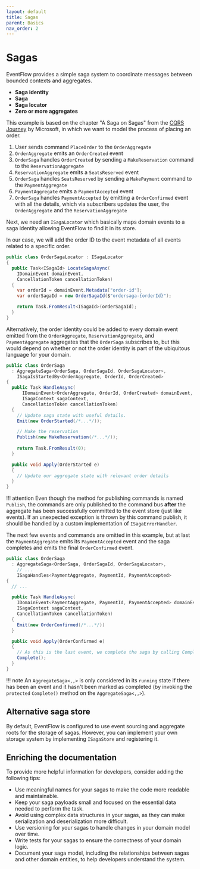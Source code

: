 ```yaml
---
layout: default
title: Sagas
parent: Basics
nav_order: 2
---
```


# Sagas

EventFlow provides a simple saga system to coordinate messages between 
bounded contexts and aggregates.

-  **Saga identity**
-  **Saga**
-  **Saga locator**
-  **Zero or more aggregates**

This example is based on the chapter "A Saga on Sagas" from the [CQRS Journey](https://msdn.microsoft.com/en-us/library/jj591569.aspx) by Microsoft, in which we want to model the process of placing an order.

1. User sends command `PlaceOrder` to the `OrderAggregate`
2. `OrderAggregate` emits an `OrderCreated` event
3. `OrderSaga` handles `OrderCreated` by sending a
   `MakeReservation` command to the `ReservationAggregate`
4. `ReservationAggregate` emits a `SeatsReserved` event
5. `OrderSaga` handles `SeatsReserved` by sending a `MakePayment`
   command to the `PaymentAggregate`
6. `PaymentAggregate` emits a `PaymentAccepted` event
7. `OrderSaga` handles `PaymentAccepted` by emitting a
   `OrderConfirmed` event with all the details, which via subscribers
   updates the user, the `OrderAggregate` and the
   `ReservationAggregate`

Next, we need an `ISagaLocator` which basically maps domain events to a
saga identity allowing EventFlow to find it in its store.

In our case, we will add the order ID to the event metadata of all events
related to a specific order.

```csharp
public class OrderSagaLocator : ISagaLocator
{
  public Task<ISagaId> LocateSagaAsync(
    IDomainEvent domainEvent,
    CancellationToken cancellationToken)
  {
    var orderId = domainEvent.Metadata["order-id"];
    var orderSagaId = new OrderSagaId($"ordersaga-{orderId}");

    return Task.FromResult<ISagaId>(orderSagaId);
  }
}
```

Alternatively, the order identity could be added to every domain event
emitted from the `OrderAggregate`, `ReservationAggregate`, and
`PaymentAggregate` aggregates that the `OrderSaga` subscribes to,
but this would depend on whether or not the order identity is part of
the ubiquitous language for your domain.

```csharp
public class OrderSaga
  : AggregateSaga<OrderSaga, OrderSagaId, OrderSagaLocator>,
    ISagaIsStartedBy<OrderAggregate, OrderId, OrderCreated>
{
  public Task HandleAsync(
      IDomainEvent<OrderAggregate, OrderId, OrderCreated> domainEvent,
      ISagaContext sagaContext,
      CancellationToken cancellationToken)
  {
    // Update saga state with useful details.
    Emit(new OrderStarted(/*...*/));

    // Make the reservation
    Publish(new MakeReservation(/*...*/));
    
    return Task.FromResult(0);
  }

  public void Apply(OrderStarted e)
  {
    // Update our aggregate state with relevant order details
  }
}
```

!!! attention
    Even though the method for publishing commands is named
    `Publish`, the commands are only published to the command bus
    **after** the aggregate has been successfully committed to the event
    store (just like events). If an unexpected exception is thrown by this
    command publish, it should be handled by a custom implementation of
    `ISagaErrorHandler`.


The next few events and commands are omitted in this example, but at last the
`PaymentAggregate` emits its `PaymentAccepted` event and the saga
completes and emits the final `OrderConfirmed` event.

```csharp
public class OrderSaga
  : AggregateSaga<OrderSaga, OrderSagaId, OrderSagaLocator>,
    // ...
    ISagaHandles<PaymentAggregate, PaymentId, PaymentAccepted>
{
  // ...

  public Task HandleAsync(
    IDomainEvent<PaymentAggregate, PaymentId, PaymentAccepted> domainEvent,
    ISagaContext sagaContext,
    CancellationToken cancellationToken)
  {
    Emit(new OrderConfirmed(/*...*/))
  }

  public void Apply(OrderConfirmed e)
  {
    // As this is the last event, we complete the saga by calling Complete()
    Complete();
  }
}
```

!!! note
    An `AggregateSaga<,,>` is only considered in its `running`
    state if there has been an event and it hasn't been marked as completed
    (by invoking the `protected` `Complete()` method on the
    `AggregateSaga<,,>`).


## Alternative saga store

By default, EventFlow is configured to use event sourcing and aggregate
roots for the storage of sagas. However, you can implement your own storage
system by implementing `ISagaStore` and registering it.

## Enriching the documentation

To provide more helpful information for developers, consider adding the following tips:

- Use meaningful names for your sagas to make the code more readable and maintainable.
- Keep your saga payloads small and focused on the essential data needed to perform the task.
- Avoid using complex data structures in your sagas, as they can make serialization and deserialization more difficult.
- Use versioning for your sagas to handle changes in your domain model over time.
- Write tests for your sagas to ensure the correctness of your domain logic.
- Document your saga model, including the relationships between sagas and other domain entities, to help developers understand the system.
